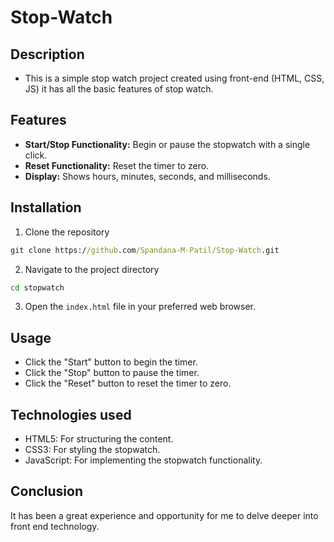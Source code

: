 # Stop-Watch
## Description
- This is a simple stop watch project created using front-end (HTML, CSS, JS) it has all the basic features of stop watch.
## Features
- **Start/Stop Functionality:** Begin or pause the stopwatch with a single click.
- **Reset Functionality:** Reset the timer to zero.
- **Display:** Shows hours, minutes, seconds, and milliseconds.
## Installation
1. Clone the repository
```cmd
git clone https://github.com/Spandana-M-Patil/Stop-Watch.git
```
2. Navigate to the project directory
```cmd
cd stopwatch
```
3. Open the `index.html` file in your preferred web browser.
## Usage
- Click the "Start" button to begin the timer.
- Click the "Stop" button to pause the timer.
- Click the "Reset" button to reset the timer to zero.
## Technologies used
- HTML5: For structuring the content.
- CSS3: For styling the stopwatch.
- JavaScript: For implementing the stopwatch functionality.
## Conclusion
It has been a great experience and opportunity for me to delve deeper into front end technology.
  
